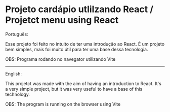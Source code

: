 # Projeto cardápio utlilzando React / Projetct menu using React

Português:

Esse projeto foi feito no intuito de ter uma introdução ao React. É um projeto bem simples, mais foi muito útil para ter uma base dessa tecnologia.

OBS: Programa rodando no navegator utilizando Vite

---

English: 

This projetct was made with the aim of having an introduction to React. It's a very simple project, but it was very useful to have a base of this technology.

OBS: The program is running on the browser using Vite
